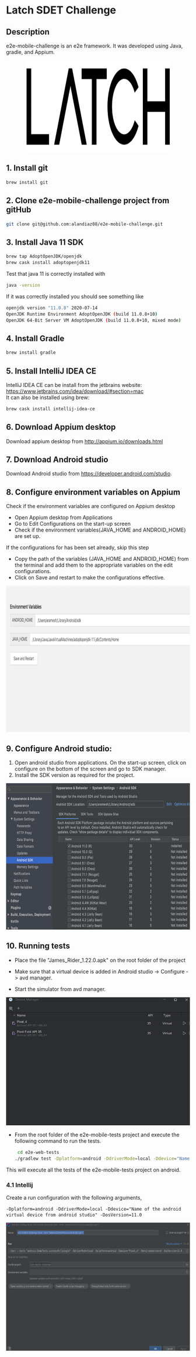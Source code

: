 # Latch SDET Challenge

## Description

e2e-mobile-challenge is an e2e framework. It was developed using Java, gradle, and Appium.

<p align="center">
  <img src="images/latch_logo.PNG" width="400" height="250"/>
</p>

## 1. Install git

```bash
brew install git
```
## 2. Clone e2e-mobile-challenge project from gitHub

```bash
git clone git@github.com:alandiaz08/e2e-mobile-challenge.git
```

## 3. Install Java 11 SDK

```bash
brew tap AdoptOpenJDK/openjdk
brew cask install adoptopenjdk11
```

Test that java 11 is correctly installed with

```bash
java -version
```

If it was correctly installed you should see something like

 ```bash
openjdk version "11.0.8" 2020-07-14
OpenJDK Runtime Environment AdoptOpenJDK (build 11.0.8+10)
OpenJDK 64-Bit Server VM AdoptOpenJDK (build 11.0.8+10, mixed mode)
```

## 4. Install Gradle

```bash
brew install gradle
```

## 5. Install IntelliJ IDEA CE

IntelliJ IDEA CE can be install from the jetbrains website: <https://www.jetbrains.com/idea/download/#section=mac>  
It can also be installed using brew:

```bash
brew cask install intellij-idea-ce
```

## 6. Download Appium desktop

Download appium desktop from http://appium.io/downloads.html

## 7. Download Android studio

Download Android studio from https://developer.android.com/studio.

## 8. Configure environment variables on Appium

Check if the environment variables are configured on Appium desktop
- Open Appium desktop from Applications
- Go to Edit Configurations on the start-up screen
- Check if the environment variables(JAVA_HOME and ANDROID_HOME) are set up.

If the configurations for has been set already, skip this step
* Copy the path of the variables (JAVA_HOME and ANDROID_HOME) from the terminal and add them to the appropriate variables on the edit configurations.
* Click on Save and restart to make the configurations effective.

<p align="center">
<kbd>
  <img src="images/AppiumConfig.PNG" width="750" height="400" />
</kbd>
</p>

## 9. Configure Android studio:

1. Open android studio from applications. On the start-up screen, click on configure on the bottom of the screen and go to SDK manager.
1. Install the SDK version as required for the project.

<p align="center">
<kbd>
  <img src="images/AndroidStudioConfig.PNG" width="750" height="400" />
</kbd>
</p>

##  10. Running tests
* Place the file "James_Rider_1.22.0.apk" on the root folder of the project

* Make sure that a virtual device is added in Android studio -> Configure -> avd manager.

* Start the simulator from avd manager.

<p align="center">
<kbd>
  <img src="images/avd_manager.PNG" width="600" height="350"/>
</kbd>
</p>

* From the root folder of the e2e-mobile-tests project and execute the following command to run the tests.

  ```bash
   cd e2e-web-tests
  ./gradlew test -Dplatform=android -DdriverMode=local -Ddevice="Name of the android virtual device from android studio" -DosVersion=11.0 
  ```

This will execute all the tests of the e2e-mobile-tests project on android.

### 4.1 Intellij

Create a run configuration with the following arguments,

```
-Dplatform=android -DdriverMode=local -Ddevice="Name of the android virtual device from android studio" -DosVersion=11.0 
```

<p align="center">
<kbd>
  <img src="images/local_android.PNG" width="600" height="350"/>
</kbd>
</p>